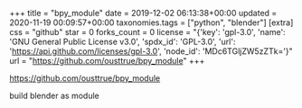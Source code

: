 +++
title = "bpy_module"
date = 2019-12-02 06:13:38+00:00
updated = 2020-11-19 00:09:57+00:00
taxonomies.tags = ["python", "blender"]
[extra]
css = "github"
star = 0
forks_count = 0
license = "{'key': 'gpl-3.0', 'name': 'GNU General Public License v3.0', 'spdx_id': 'GPL-3.0', 'url': 'https://api.github.com/licenses/gpl-3.0', 'node_id': 'MDc6TGljZW5zZTk='}"
url = "https://github.com/ousttrue/bpy_module"
+++

<https://github.com/ousttrue/bpy_module>

build blender as module
